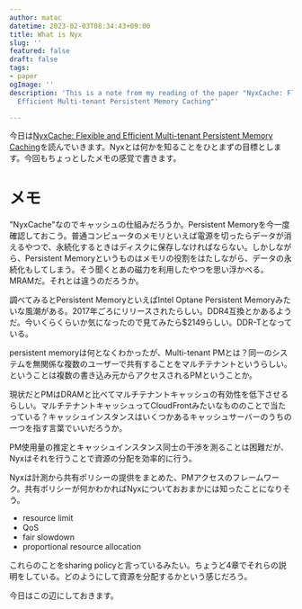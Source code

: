 ```yaml
---
author: matac
datetime: 2023-02-03T08:34:43+09:00
title: What is Nyx
slug: ''
featured: false
draft: false
tags:
- paper
ogImage: ''
description: 'This is a note from my reading of the paper "NyxCache: Flexible and
  Efficient Multi-tenant Persistent Memory Caching"'

---
```

今日は[NyxCache: Flexible and Efficient Multi-tenant Persistent Memory Caching](https://www.usenix.org/conference/fast22/presentation/wu "NyxCache: Flexible and Efficient Multi-tenant Persistent Memory Caching")を読んでいきます。Nyxとは何かを知ることをひとまずの目標とします。今回もちょっとしたメモの感覚で書きます。

# メモ

"NyxCache"なのでキャッシュの仕組みだろうか。Persistent Memoryを今一度確認しておこう。普通コンピュータのメモリといえば電源を切ったらデータが消えるやつで、永続化するときはディスクに保存しなければならない。しかしながら、Persistent Memoryというものはメモリの役割をはたしながら、データの永続化もしてしまう。そう聞くとあの磁力を利用したやつを思い浮かべる。MRAMだ。それとは違うのだろうか。

調べてみるとPersistent MemoryといえばIntel Optane Persistent Memoryみたいな風潮がある。2017年ごろにリリースされたらしい。DDR4互換とかあるようだ。今いくらくらいか気になったので見てみたら$2149らしい。DDR-Tとなっている。

persistent memoryは何となくわかったが、Multi-tenant PMとは？同一のシステムを無関係な複数のユーザーで共有することをマルチテナントというらしい。ということは複数の書き込み元からアクセスされるPMということか。

現状だとPMはDRAMと比べてマルチテナントキャッシュの有効性を低下させるらしい。マルチテナントキャッシュってCloudFrontみたいなもののことで当たっている？キャッシュインスタンスはいくつかあるキャッシュサーバーのうちの一つを指す言葉でいいだろうか。

PM使用量の推定とキャッシュインスタンス同士の干渉を測ることは困難だが、Nyxはそれを行うことで資源の分配を効率的に行う。

Nyxは計測から共有ポリシーの提供をまとめた、PMアクセスのフレームワーク。共有ポリシーが何かわかればNyxについておおまかには知ったことになりそう。

* resource limit
* QoS
* fair slowdown
* proportional resource allocation

これらのことをsharing policyと言っているみたい。ちょうど4章でそれらの説明をしている。どのようにして資源を分配するかという感じだろう。

今日はこの辺にしておきます。